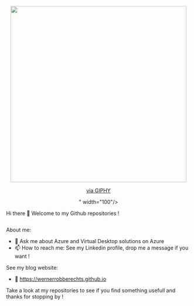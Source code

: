 <div id="header" align="center">
  <img src="<iframe src="https://giphy.com/embed/7FrOU9tPbgAZtxV5mb" width="480" height="480" frameBorder="0" class="giphy-embed" allowFullScreen></iframe><p><a href="https://giphy.com/gifs/code-security-binary-7FrOU9tPbgAZtxV5mb">via GIPHY</a></p>" width="100"/>
</div>

Hi there 👋 Welcome to my Github repositories !

<img src="https://komarev.com/ghpvc/?username=WernerRobberechts&style=flat-square&color=blue" alt=""/>

About me:

- 💬 Ask me about Azure and Virtual Desktop solutions on Azure
- 📫 How to reach me: See my Linkedin profile, drop me a message if you want !

See my blog website:

- 🔭 https://wernerrobberechts.github.io

Take a look at my repositories to see if you find something usefull and thanks for stopping by !
